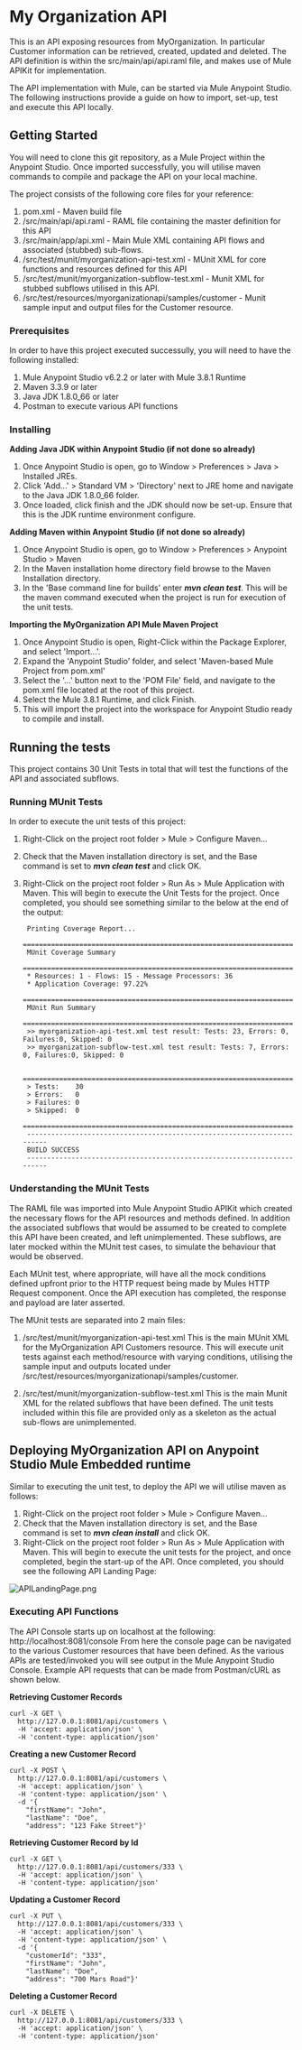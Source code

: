 # My Organization API

This is an API exposing resources from MyOrganization.
In particular Customer information can be retrieved, created, updated and deleted.
The API definition is within the src/main/api/api.raml file, and makes use of Mule APIKit for implementation.

The API implementation with Mule, can be started via Mule Anypoint Studio.
The following instructions provide a guide on how to import, set-up, test and execute this API locally.

## Getting Started

You will need to clone this git repository, as a Mule Project within the Anypoint Studio.
Once imported successfully, you will utilise maven commands to compile and package the API on your local machine.


The project consists of the following core files for your reference:
1. pom.xml - Maven build file
2. /src/main/api/api.raml - RAML file containing the master definition for this API
3. /src/main/app/api.xml - Main Mule XML containing API flows and associated (stubbed) sub-flows.
3. /src/test/munit/myorganization-api-test.xml - MUnit XML for core functions and resources defined for this API
4. /src/test/munit/myorganization-subflow-test.xml - Munit XML for stubbed subflows utilised in this API.
5. /src/test/resources/myorganizationapi/samples/customer - Munit sample input and output files for the Customer resource.

### Prerequisites

In order to have this project executed successully, you will need to have the following installed:
1. Mule Anypoint Studio v6.2.2 or later with Mule 3.8.1 Runtime
2. Maven 3.3.9 or later
3. Java JDK 1.8.0_66 or later
4. Postman to execute various API functions

### Installing

**Adding Java JDK within Anypoint Studio (if not done so already)**
1. Once Anypoint Studio is open, go to Window > Preferences > Java > Installed JREs.
2. Click 'Add...' > Standard VM > 'Directory' next to JRE home and navigate to the Java JDK 1.8.0_66 folder.
3. Once loaded, click finish and the JDK should now be set-up. Ensure that this is the JDK runtime environment configure.

**Adding Maven within Anypoint Studio (if not done so already)**
1. Once Anypoint Studio is open, go to Window > Preferences > Anypoint Studio > Maven
2. In the Maven installation home directory field browse to the Maven Installation directory.
3. In the 'Base command line for builds' enter **_mvn clean test_**. This will be the maven command executed when the project is run for execution of the unit tests.

**Importing the MyOrganization API Mule Maven Project**
1. Once Anypoint Studio is open, Right-Click within the Package Explorer, and select 'Import...'.
2. Expand the 'Anypoint Studio' folder, and select 'Maven-based Mule Project from pom.xml'
3. Select the '...' button next to the 'POM File' field, and navigate to the pom.xml file located at the root of this project.
4. Select the Mule 3.8.1 Runtime, and click Finish.
5. This will import the project into the workspace for Anypoint Studio ready to compile and install.

## Running the tests

This project contains 30 Unit Tests in total that will test the functions of the API and associated subflows.

### Running MUnit Tests
In order to execute the unit tests of this project:
1. Right-Click on the project root folder > Mule > Configure Maven...
2. Check that the Maven installation directory is set, and the Base command is set to _**mvn clean test**_ and click OK.
3. Right-Click on the project root folder > Run As > Mule Application with Maven. This will begin to execute the Unit Tests for the project. Once completed, you should see something similar to the below at the end of the output:

		Printing Coverage Report...
        ===============================================================================
        MUnit Coverage Summary
        ===============================================================================
        * Resources: 1 - Flows: 15 - Message Processors: 36
        * Application Coverage: 97.22%
        ====================================================================================
        MUnit Run Summary                                                                   
        ====================================================================================
        >> myorganization-api-test.xml test result: Tests: 23, Errors: 0, Failures:0, Skipped: 0
        >> myorganization-subflow-test.xml test result: Tests: 7, Errors: 0, Failures:0, Skipped: 0

        ====================================================================================
        > Tests:   	30
        > Errors:  	0
        > Failures:	0
        > Skipped: 	0
        ====================================================================================
        ------------------------------------------------------------------------
        BUILD SUCCESS
        ------------------------------------------------------------------------

### Understanding the MUnit Tests
The RAML file was imported into Mule Anypoint Studio APIKit which created the necessary flows for the API resources and methods defined. In addition the associated subflows that would be assumed to be created to complete this API have been created, and left unimplemented. These subflows, are later mocked within the MUnit test cases, to simulate the behaviour that would be observed.

Each MUnit test, where appropriate, will have all the mock conditions defined upfront prior to the HTTP request being made by Mules HTTP Request component. Once the API execution has completed, the response and payload are later asserted.

The MUnit tests are separated into 2 main files:
1. /src/test/munit/myorganization-api-test.xml
This is the main MUnit XML for the MyOrganization API Customers resource. This will execute unit tests against each method/resource with varying conditions, utilising the sample input and outputs located under /src/test/resources/myorganizationapi/samples/customer.

2. /src/test/munit/myorganization-subflow-test.xml
This is the main Munit XML for the related subflows that have been defined. The unit tests included within this file are provided only as a skeleton as the actual sub-flows are unimplemented.

## Deploying MyOrganization API on Anypoint Studio Mule Embedded runtime

Similar to executing the unit test, to deploy the API we will utilise maven as follows:

1. Right-Click on the project root folder > Mule > Configure Maven...
2. Check that the Maven installation directory is set, and the Base command is set to _**mvn clean install**_ and click OK.
3. Right-Click on the project root folder > Run As > Mule Application with Maven. This will begin to execute the unit tests for the project, and once completed, begin the start-up of the API. Once completed, you should see the following API Landing Page:

![APILandingPage.png]({{site.baseurl}}/APILandingPage.png)


### Executing API Functions

The API Console starts up on localhost at the following: http://localhost:8081/console
From here the console page can be navigated to the various Customer resources that have been defined.
As the various APIs are tested/invoked you will see output in the Mule Anypoint Studio Console.
Example API requests that can be made from Postman/cURL as shown below.

**Retrieving Customer Records**

    curl -X GET \
      http://127.0.0.1:8081/api/customers \
      -H 'accept: application/json' \
      -H 'content-type: application/json'

**Creating a new Customer Record**

    curl -X POST \
      http://127.0.0.1:8081/api/customers \
      -H 'accept: application/json' \
      -H 'content-type: application/json' \
      -d '{
        "firstName": "John",
        "lastName": "Doe",
        "address": "123 Fake Street"}'

**Retrieving Customer Record by Id**

    curl -X GET \
      http://127.0.0.1:8081/api/customers/333 \
      -H 'accept: application/json' \
      -H 'content-type: application/json'

**Updating a Customer Record**

    curl -X PUT \
      http://127.0.0.1:8081/api/customers/333 \
      -H 'accept: application/json' \
      -H 'content-type: application/json' \
      -d '{
        "customerId": "333",
        "firstName": "John",
        "lastName": "Doe",
        "address": "700 Mars Road"}'

**Deleting a Customer Record**

    curl -X DELETE \
      http://127.0.0.1:8081/api/customers/333 \
      -H 'accept: application/json' \
      -H 'content-type: application/json'
